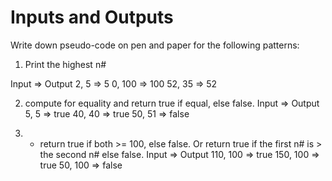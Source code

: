 # Inputs and Outputs

Write down pseudo-code on pen and paper for the following patterns:

1. Print the highest n#

Input   =>	Output
2, 5	  =>  5
0, 100	=>  100
52, 35	=>  52


2. compute for equality and return true if equal, else false.
Input	   =>   Output
5, 5     =>   true
40, 40   =>   true
50, 51   =>   false

3. - return true if both >= 100, else false. Or return true if the first n# is > the second n# else false.
Input	     =>   Output
110, 100	 =>   true
150, 100	 =>   true
50, 100	   =>   false